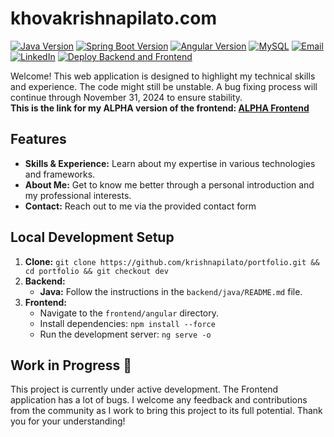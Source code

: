 # khovakrishnapilato.com

[![Java Version](https://img.shields.io/badge/Java-21.0.5-blue?style=flat&logo=java)](https://www.oracle.com/java/technologies/downloads/#java21)
[![Spring Boot Version](https://img.shields.io/badge/Spring%20Boot-3.3.5-brightgreen?style=flat&logo=spring-boot)](https://spring.io/projects/spring-boot)
[![Angular Version](https://img.shields.io/badge/Angular-18.2.10-red?style=flat&logo=angular)](https://angular.dev/overview)
[![MySQL](https://img.shields.io/badge/MySQL-9.1.0-blue?style=flat&logo=mysql)](https://dev.mysql.com/downloads/mysql)
[![Email](https://img.shields.io/badge/Email-white?style=flat&logo=gmail)](mailto:krishnak.pilato@gmail.com)
[![LinkedIn](https://img.shields.io/badge/LinkedIn-blue?style=flat&logo=linkedin)](https://www.linkedin.com/in/khovakrishnapilato)
[![Deploy Backend and Frontend](https://github.com/krishnapilato/portfolio/actions/workflows/github-actions.yml/badge.svg)](https://github.com/krishnapilato/portfolio/actions/workflows/github-actions.yml)

Welcome! This web application is designed to highlight my technical skills and experience. The code might still be unstable. A bug fixing process will continue through November 31, 2024 to ensure stability.  
**This is the link for my ALPHA version of the frontend: [ALPHA Frontend](http://my-portfolio-frontend-khovakrishna.s3-website-us-east-1.amazonaws.com/home)**

## Features

* **Skills & Experience:** Learn about my expertise in various technologies and frameworks.
* **About Me:** Get to know me better through a personal introduction and my professional interests.
* **Contact:** Reach out to me via the provided contact form

## Local Development Setup

1. **Clone:** `git clone https://github.com/krishnapilato/portfolio.git && cd portfolio && git checkout dev`
2. **Backend:**
   * **Java:** Follow the instructions in the `backend/java/README.md` file.
3. **Frontend:**
   * Navigate to the `frontend/angular` directory.
   * Install dependencies: `npm install --force`
   * Run the development server: `ng serve -o`

## Work in Progress 🔨

This project is currently under active development. The Frontend application has a lot of bugs.
I welcome any feedback and contributions from the community as I work to bring this project to its full potential. Thank you for your understanding!
